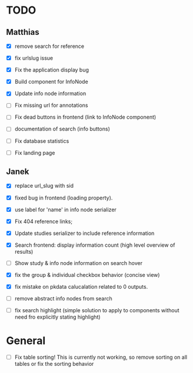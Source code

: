 # TODO
## Matthias
- [x] remove search for reference
- [x] fix urlslug issue
- [x] Fix the application display bug
- [x] Build component for InfoNode
- [x] Update info node information
- [ ] Fix missing url for annotations
- [ ] Fix dead buttons in frontend (link to InfoNode component)

- [ ] documentation of search (info buttons)
- [ ] Fix database statistics
- [ ] Fix landing page

## Janek
- [x] replace url_slug with sid
- [x] fixed bug in frontend (loading property).
- [x] use label for 'name' in info node serializer
- [x] Fix 404 reference links;
- [x] Update studies serializer to include reference information
- [x] Search frontend: display information count (high level overview of results)
- [ ] Show study & info node information on search hover
- [x] fix the group & individual checkbox behavior (concise view)
- [x] fix mistake on pkdata calucalation related to 0 outputs.
- [ ] remove abstract info nodes from search
- [ ] fix search highlight (simple solution to apply to components without need fro explicitly stating highlight)


# General
- [ ] Fix table sorting! This is currently not working, so remove sorting on all tables or fix the sorting behavior